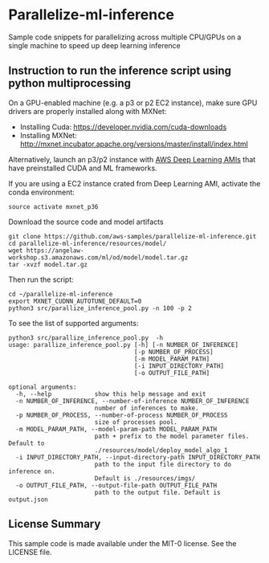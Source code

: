 # Parallelize-ml-inference
Sample code snippets for parallelizing across multiple CPU/GPUs on a single machine to speed up deep learning inference



## Instruction to run the inference script using python multiprocessing
 
On a GPU-enabled machine (e.g. a p3 or p2 EC2 instance), make sure GPU drivers are properly installed along with MXNet:

* Installing Cuda: https://developer.nvidia.com/cuda-downloads 
* Installing MXNet: http://mxnet.incubator.apache.org/versions/master/install/index.html

Alternatively, launch an p3/p2 instance with [AWS Deep Learning AMIs](https://aws.amazon.com/machine-learning/amis/) that have preinstalled CUDA and ML frameworks. 

If you are using a EC2 instance crated from Deep Learning AMI, activate the conda environment: 

```
source activate mxnet_p36
```

Download the source code and model artifacts

```
git clone https://github.com/aws-samples/parallelize-ml-inference.git
cd parallelize-ml-inference/resources/model/
wget https://angelaw-workshop.s3.amazonaws.com/ml/od/model/model.tar.gz
tar -xvzf model.tar.gz
```

Then run the script: 

```
cd ~/parallelize-ml-inference
export MXNET_CUDNN_AUTOTUNE_DEFAULT=0
python3 src/parallize_inference_pool.py -n 100 -p 2
```
To see the list of supported arguments: 

```
python3 src/parallize_inference_pool.py  -h
usage: parallize_inference_pool.py [-h] [-n NUMBER_OF_INFERENCE]
                                   [-p NUMBER_OF_PROCESS]
                                   [-m MODEL_PARAM_PATH]
                                   [-i INPUT_DIRECTORY_PATH]
                                   [-o OUTPUT_FILE_PATH]

optional arguments:
  -h, --help            show this help message and exit
  -n NUMBER_OF_INFERENCE, --number-of-inference NUMBER_OF_INFERENCE
                        number of inferences to make.
  -p NUMBER_OF_PROCESS, --number-of-process NUMBER_OF_PROCESS
                        size of processes pool.
  -m MODEL_PARAM_PATH, --model-param-path MODEL_PARAM_PATH
                        path + prefix to the model parameter files. Default to
                        ./resources/model/deploy_model_algo_1
  -i INPUT_DIRECTORY_PATH, --input-directory-path INPUT_DIRECTORY_PATH
                        path to the input file directory to do inference on.
                        Default is ./resources/imgs/
  -o OUTPUT_FILE_PATH, --output-file-path OUTPUT_FILE_PATH
                        path to the output file. Default is output.json
```



## License Summary

This sample code is made available under the MIT-0 license. See the LICENSE file.
